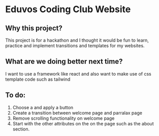 # Eduvos Coding Club Website

## Why this project?

This project is for a hackathon and I thought it would be fun to learn, practice and implement transitions and templates for my websites.

## What are we doing better next time?

I want to use a framework like react and also want to make use of css template code such as tailwind


## To do:
1. Choose a and apply a button
2. Create a transition between welcome page and parralax page
3. Remove scrolling functionality on welcome page
4. Start with the other attributes on the on the page such as the about section.
